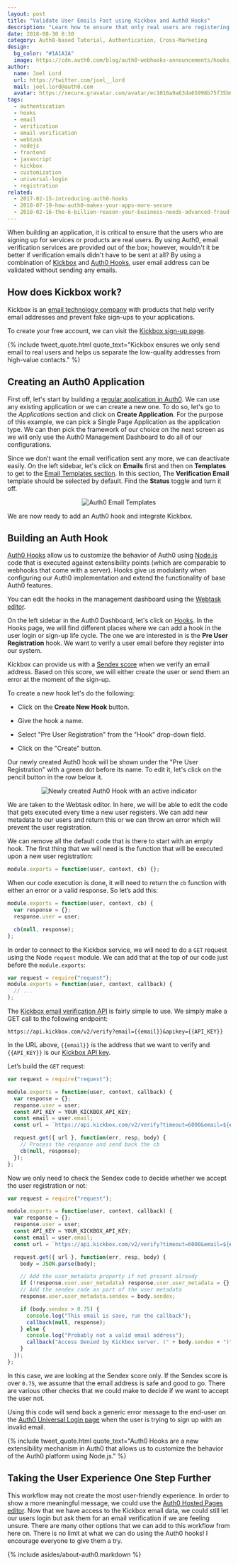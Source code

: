 ```yaml
---
layout: post
title: "Validate User Emails Fast using Kickbox and Auth0 Hooks"
description: "Learn how to ensure that only real users are registering to your applications using Kickbox and Auth0 Hooks."
date: 2018-08-30 8:30
category: Auth0-based Tutorial, Authentication, Cross-Marketing
design: 
  bg_color: "#1A1A1A"
  image: https://cdn.auth0.com/blog/auth0-webhooks-announcements/hooks_logo.png
author:
  name: Joel Lord
  url: https://twitter.com/joel__lord
  mail: joel.lord@auth0.com
  avatar: https://secure.gravatar.com/avatar/ec1016a9a63da65998b75f35b6ceb3bb
tags: 
  - authentication
  - hooks
  - email
  - verification
  - email-verification
  - webtask
  - nodejs
  - frontend
  - javascript
  - kickbox
  - customization
  - universal-login
  - registration
related:
  - 2017-02-15-introducing-auth0-hooks
  - 2018-07-19-how-auth0-makes-your-apps-more-secure
  - 2018-02-16-the-6-billion-reason-your-business-needs-advanced-fraud-protection
---
```


When building an application, it is critical to ensure that the users who are signing up for services or products are real users. By using Auth0, email verification services are provided out of the box; however, wouldn't it be better if verification emails didn't have to be sent at all? By using a combination of [Kickbox](https://kickbox.com/) and [Auth0 Hooks](https://auth0.com/docs/hooks), user email address can be validated without sending any emails.

## How does Kickbox work?

Kickbox is an [email technology company](https://kickbox.com/about) with products that help verify email addresses and prevent fake sign-ups to your applications.

To create your free account, we can visit the [Kickbox sign-up page](https://app.kickbox.com/signup).

{% include tweet_quote.html quote_text="Kickbox ensures we only send email to real users and helps us separate the low-quality addresses from high-value contacts." %}

## Creating an Auth0 Application

First off, let's start by building a [regular application in Auth0](https://auth0.com/docs/applications). We can use any existing application or we can create a new one. To do so, let's go to the _Applications_ section and click on **Create Application**. For the purpose of this example, we can pick a Single Page Application as the application type. We can then pick the framework of our choice on the next screen as we will only use the Auth0 Management Dashboard to do all of our configurations.

Since we don’t want the email verification sent any more, we can deactivate easily. On the left sidebar, let's click on **Emails** first and then on **Templates** to get to the [Email Templates section](https://manage.auth0.com/#/emails). In this section, The **Verification Email** template should be selected by default. Find the **Status** toggle and turn it off.

<p style="text-align: center;">
  <img src="https://cdn.auth0.com/blog/kickbox-auth0/auth0-email-templates.png" alt="Auth0 Email Templates">
</p>

We are now ready to add an Auth0 hook and integrate Kickbox.

## Building an Auth Hook

[Auth0 Hooks](https://auth0.com/docs/hooks) allow us to customize the behavior of Auth0 using [Node.js](https://nodejs.org/en/) code that is executed against extensibility points (which are comparable to webhooks that come with a server). Hooks give us modularity when configuring our Auth0 implementation and extend the functionality of base Auth0 features.

You can edit the hooks in the management dashboard using the [Webtask editor](https://webtask.io/docs/editor).

On the left sidebar in the Auth0 Dashboard, let's click on [Hooks](https://manage.auth0.com/#/hooks). In the Hooks page, we will find different places where we can add a hook in the user login or sign-up life cycle. The one we are interested in is the **Pre User Registration** hook. We want to verify a user email before they register into our system.

Kickbox can provide us with a [Sendex score](https://docs.kickbox.com/docs/the-sendex) when we verify an email address. Based on this score, we will either create the user or send them an error at the moment of the sign-up.

To create a new hook let's do the following:

- Click on the **Create New Hook** button.

- Give the hook a name.

- Select "Pre User Registration" from the "Hook" drop-down field.

- Click on the "Create" button.

Our newly created Auth0 hook will be shown under the "Pre User Registration" with a green dot before its name. To edit it, let's click on the pencil button in the row below it.

<p style="text-align: center;">
  <img src="https://cdn.auth0.com/blog/kickbox-auth0/newly-created-auth0-hook.png" alt="Newly created Auth0 Hook with an active indicator">
</p>

We are taken to the Webtask editor. In here, we will be able to edit the code that gets executed every time a new user registers. We can add new metadata to our users and return this or we can throw an error which will prevent the user registration.

We can remove all the default code that is there to start with an empty hook. The first thing that we will need is the function that will be executed upon a new user registration:

```javascript
module.exports = function(user, context, cb) {};
```

When our code execution is done, it will need to return the `cb` function with either an error or a valid response. So let’s add this:

```javascript
module.exports = function(user, context, cb) {
  var response = {};
  response.user = user;

  cb(null, response);
};
```

In order to connect to the Kickbox service, we will need to do a `GET` request using the Node `request` module. We can add that at the top of our code just before the `module.exports`:

```javascript
var request = require("request");
module.exports = function(user, context, callback) {
  // ...
};
```

The [Kickbox email verification API](https://docs.kickbox.com/v2.0/reference) is fairly simple to use. We simply make a GET call to the following endpoint:

`https://api.kickbox.com/v2/verify?email={{email}}&apikey={{API_KEY}}`

In the URL above, `{{email}}` is the address that we want to verify and `{{API_KEY}}` is our [Kickbox API key](https://docs.kickbox.com/docs/using-the-api).

Let’s build the `GET` request:

```javascript
var request = require("request");

module.exports = function(user, context, callback) {
  var response = {};
  response.user = user;
  const API_KEY = YOUR_KICKBOX_API_KEY;
  const email = user.email;
  const url = `https://api.kickbox.com/v2/verify?timeout=6000&email=${email}&apikey=${API_KEY}`;

  request.get({ url }, function(err, resp, body) {
    // Process the response and send back the cb
    cb(null, response);
  });
};
```

Now we only need to check the Sendex code to decide whether we accept the user registration or not:

```javascript
var request = require("request");

module.exports = function(user, context, callback) {
  var response = {};
  response.user = user;
  const API_KEY = YOUR_KICKBOX_API_KEY;
  const email = user.email;
  const url = `https://api.kickbox.com/v2/verify?timeout=6000&email=${email}&apikey=${API_KEY}`;

  request.get({ url }, function(err, resp, body) {
    body = JSON.parse(body);

    // Add the user_metadata property if not present already
    if (!response.user.user_metadata) response.user.user_metadata = {};
    // Add the sendex code as part of the user metadata
    response.user.user_metadata.sendex = body.sendex;

    if (body.sendex > 0.75) {
      console.log("This email is save, run the callback");
      callback(null, response);
    } else {
      console.log("Probably not a valid email address");
      callback("Access Denied by Kickbox server. (" + body.sendex + ")");
    }
  });
};
```

In this case, we are looking at the Sendex score only. If the Sendex score is over `0.75`, we assume that the email address is safe and good to go. There are various other checks that we could make to decide if we want to accept the user not.

Using this code will send back a generic error message to the end-user on the [Auth0 Universal Login page](https://auth0.com/docs/hosted-pages/login) when the user is trying to sign up with an invalid email.

{% include tweet_quote.html quote_text="Auth0 Hooks are a new extensibility mechanism in Auth0 that allows us to customize the behavior of the Auth0 platform using Node.js." %}

## Taking the User Experience One Step Further

This workflow may not create the most user-friendly experience. In order to show a more meaningful message, we could use the [Auth0 Hosted Pages editor](https://auth0.com/docs/hosted-pages#customize-your-hosted-page). Now that we have access to the Kickbox email data, we could still let our users login but ask them for an email verification if we are feeling unsure. There are many other options that we can add to this workflow from here on. There is no limit at what we can do using the Auth0 hooks! I encourage everyone to give them a try.

{% include asides/about-auth0.markdown %}
